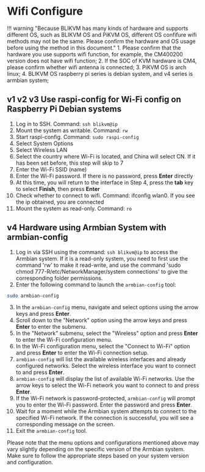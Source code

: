 # Wifi Configure

!!! warning "Because BLIKVM has many kinds of hardware and supports different OS, such as BLIKVM OS and PiKVM OS, different OS confifure wifi methods may not be the same. Please confirm the hardware and OS usage before using the method in this document."
    1. Please confirm that the hardware you use supports wifi function, for example, the CM400200 version does not have wifi function;
    2. If the SOC of KVM hardware is CM4, please confirm whether wifi antenna is connected;
    3. PiKVM OS is arch linux;
    4. BLIKVM OS raspberry pi series is debian system, and v4 series is armbian system;

## **v1 v2 v3 Use raspi-config for Wi-Fi config on Raspberry Pi Debian systems**

1. Log in to SSH. Command: `ssh blikvm@ip`
2. Mount the system as writable. Command: `rw`
3. Start raspi-config. Command: `sudo raspi-config`
4. Select System Options
5. Select Wireless LAN
6. Select the country where Wi-Fi is located, and China will select CN. If it has been set before, this step will skip to 7
7. Enter the Wi-Fi SSID (name)
8. Enter the Wi-Fi password. If there is no password, press **Enter** directly
9. At this time, you will return to the interface in Step 4, press the **tab** key to select **Finish**, then press **Enter**
10. Check whether to connect to wifi. Command: ifconfig wlan0. If you see the ip obtained, you are connected
11. Mount the system as read-only. Command: `ro`

## **v4 Hardware using Armbian System with armbian-config**

1. Log in via SSH using the command: `ssh blikvm@ip` to access the Armbian system. If it is a read-only system, you need to first use the command 'rw' to make it read-write, and use the command 'sudo chmod 777-R/etc/NetworkManager/system connections' to give the corresponding folder permissions.
2. Enter the following command to launch the `armbian-config` tool:

```bash
sudo armbian-config
```

3. In the `armbian-config` menu, navigate and select options using the arrow keys and press **Enter**.
4. Scroll down to the "Network" option using the arrow keys and press **Enter** to enter the submenu.
5. In the "Network" submenu, select the "Wireless" option and press **Enter** to enter the Wi-Fi configuration menu.
6. In the Wi-Fi configuration menu, select the "Connect to Wi-Fi" option and press **Enter** to enter the Wi-Fi connection setup.
7. `armbian-config` will list the available wireless interfaces and already configured networks. Select the wireless interface you want to connect to and press **Enter**.
8. `armbian-config` will display the list of available Wi-Fi networks. Use the arrow keys to select the Wi-Fi network you want to connect to and press **Enter**.
9. If the Wi-Fi network is password-protected, `armbian-config` will prompt you to enter the Wi-Fi password. Enter the password and press **Enter**.
10. Wait for a moment while the Armbian system attempts to connect to the specified Wi-Fi network. If the connection is successful, you will see a corresponding message on the screen.
11. Exit the `armbian-config` tool.

Please note that the menu options and configurations mentioned above may vary slightly depending on the specific version of the Armbian system. Make sure to follow the appropriate steps based on your system version and configuration.
